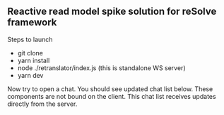 ## Reactive read model spike solution for reSolve framework

Steps to launch

* git clone
* yarn install
* node ./retranslator/index.js (this is standalone WS server)
* yarn dev

Now try to open a chat. You should see updated chat list below. These components are not bound on the client. This chat list receives updates directly from the server.
